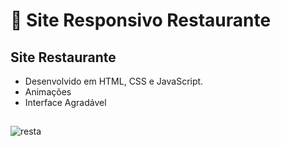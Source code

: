 # :sushi: Site Responsivo Restaurante

## Site Restaurante
- Desenvolvido em HTML, CSS e JavaScript.
- Animações
- Interface Agradável
##
![resta](https://user-images.githubusercontent.com/83035443/214401736-d9e47015-7823-4217-b3d2-066dfa842709.png)

